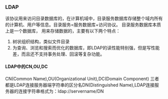 ### LDAP
该协议用来访问目录数据库的，在计算机域中，目录服务数据库存储整个域内所有的计算机、用户等信息。目录服务=服务数据库+访问协议。
目录服务数据库本质上是一个数据库， 用来存储数据的，主要有以下两个特点：
1. 树状组织结构，类似文件目录
2. 为查询、浏览和搜索而优化的数据库，即LDAP的读性能特别强，但是写性能差，而且还不支持事务处理、回滚等复杂功能。

#### LDAP中的CN,OU,DC
CN(Common Name),OU(Organizational Unit),DC(Domain Component)
三者都是LDAP连接服务器端字符串的区分名DN(Distinguished Name),LDAP连接服务器的连接字符串格式为：ldap://servername/DN

